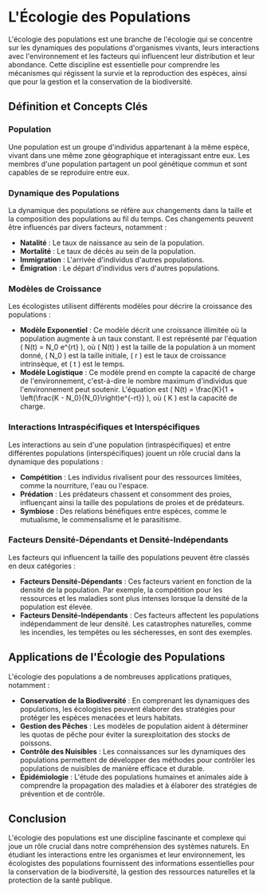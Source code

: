 # L'Écologie des Populations

L'écologie des populations est une branche de l'écologie qui se concentre sur les dynamiques des populations d'organismes vivants, leurs interactions avec l'environnement et les facteurs qui influencent leur distribution et leur abondance. Cette discipline est essentielle pour comprendre les mécanismes qui régissent la survie et la reproduction des espèces, ainsi que pour la gestion et la conservation de la biodiversité.

## Définition et Concepts Clés

### Population

Une population est un groupe d'individus appartenant à la même espèce, vivant dans une même zone géographique et interagissant entre eux. Les membres d'une population partagent un pool génétique commun et sont capables de se reproduire entre eux.

### Dynamique des Populations

La dynamique des populations se réfère aux changements dans la taille et la composition des populations au fil du temps. Ces changements peuvent être influencés par divers facteurs, notamment :

- **Natalité** : Le taux de naissance au sein de la population.
- **Mortalité** : Le taux de décès au sein de la population.
- **Immigration** : L'arrivée d'individus d'autres populations.
- **Émigration** : Le départ d'individus vers d'autres populations.

### Modèles de Croissance

Les écologistes utilisent différents modèles pour décrire la croissance des populations :

- **Modèle Exponentiel** : Ce modèle décrit une croissance illimitée où la population augmente à un taux constant. Il est représenté par l'équation \( N(t) = N_0 e^{rt} \), où \( N(t) \) est la taille de la population à un moment donné, \( N_0 \) est la taille initiale, \( r \) est le taux de croissance intrinsèque, et \( t \) est le temps.
- **Modèle Logistique** : Ce modèle prend en compte la capacité de charge de l'environnement, c'est-à-dire le nombre maximum d'individus que l'environnement peut soutenir. L'équation est \( N(t) = \frac{K}{1 + \left(\frac{K - N_0}{N_0}\right)e^{-rt}} \), où \( K \) est la capacité de charge.

### Interactions Intraspécifiques et Interspécifiques

Les interactions au sein d'une population (intraspécifiques) et entre différentes populations (interspécifiques) jouent un rôle crucial dans la dynamique des populations :

- **Compétition** : Les individus rivalisent pour des ressources limitées, comme la nourriture, l'eau ou l'espace.
- **Prédation** : Les prédateurs chassent et consomment des proies, influençant ainsi la taille des populations de proies et de prédateurs.
- **Symbiose** : Des relations bénéfiques entre espèces, comme le mutualisme, le commensalisme et le parasitisme.

### Facteurs Densité-Dépendants et Densité-Indépendants

Les facteurs qui influencent la taille des populations peuvent être classés en deux catégories :

- **Facteurs Densité-Dépendants** : Ces facteurs varient en fonction de la densité de la population. Par exemple, la compétition pour les ressources et les maladies sont plus intenses lorsque la densité de la population est élevée.
- **Facteurs Densité-Indépendants** : Ces facteurs affectent les populations indépendamment de leur densité. Les catastrophes naturelles, comme les incendies, les tempêtes ou les sécheresses, en sont des exemples.

## Applications de l'Écologie des Populations

L'écologie des populations a de nombreuses applications pratiques, notamment :

- **Conservation de la Biodiversité** : En comprenant les dynamiques des populations, les écologistes peuvent élaborer des stratégies pour protéger les espèces menacées et leurs habitats.
- **Gestion des Pêches** : Les modèles de population aident à déterminer les quotas de pêche pour éviter la surexploitation des stocks de poissons.
- **Contrôle des Nuisibles** : Les connaissances sur les dynamiques des populations permettent de développer des méthodes pour contrôler les populations de nuisibles de manière efficace et durable.
- **Épidémiologie** : L'étude des populations humaines et animales aide à comprendre la propagation des maladies et à élaborer des stratégies de prévention et de contrôle.

## Conclusion

L'écologie des populations est une discipline fascinante et complexe qui joue un rôle crucial dans notre compréhension des systèmes naturels. En étudiant les interactions entre les organismes et leur environnement, les écologistes des populations fournissent des informations essentielles pour la conservation de la biodiversité, la gestion des ressources naturelles et la protection de la santé publique.